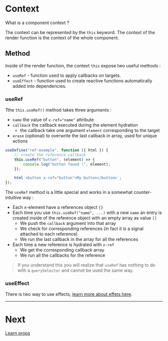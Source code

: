 # Context

What is a component context ?

The context can be represented by the `this` keyword. The context of the render function is the context of the whole component.

## Method

Inside of the render function, the context `this` expose two useful methods :

-   `useRef` - function used to apply callbacks on targets.
-   `useEffect` - function used to create reactive functions automatically added into dependencies.

### useRef

Tthe `this.useRef()` method takes three arguments :

-   `name` the value of `x-ref="name"` attribute
-   `callback` the callback executed during the element hydration
    -   the callback take one argument `element` corresponding to the target
-   `erase` (optional) to overwrite the last callback in array, used for unique actions

```js
useDefine("ref-example", function ({ html }) {
    // create the reference callback
    this.useRef("button", (element) => {
        console.log("button found !", element);
    });

    html`<button x-ref="button">My button</button>`;
});
```

The `useRef` method is a little special and works in a somewhat counter-intuitive way :

-   Each x-element have a references object `{}`
-   Each time you use `this.useRef("name", ...)` with a new `name` an entry is created inside of the reference object with an empty array as value `[]`
    -   We push the `callback` argument into that array
    -   We check for corresponding references (in fact it is a signal attached to each reference)
    -   We run the last callback in the array for all the references
-   Each time a new reference is hydrated with `x-ref`
    -   We get the corresponding callback array
    -   We run all the callbacks for the reference

> If you understand this you will realize that `useRef` has nothing to do with a `querySelector` and cannot be used the same way.

### useEffect

There is two way to use effects, [learn more about effets here](../methods/effect.md).

---

# Next

[Learn props](./props.md)
